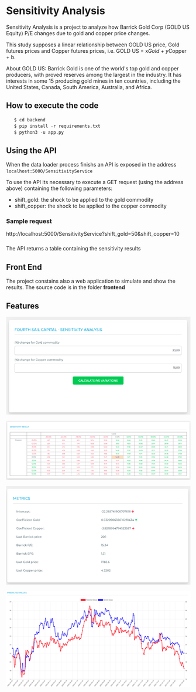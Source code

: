 # Sensitivity Analysis

Sensitivity Analysis is a project to analyze how Barrick Gold Corp (GOLD US Equity) P/E changes due to gold and copper price changes.

This study supposes a linear relationship between GOLD US price, Gold futures prices and Copper futures prices, i.e. GOLD US = x*Gold + y*Copper + b.

About GOLD US: Barrick Gold is one of the world's top gold and copper producers, with proved reserves among the largest in the industry. It has interests in some 15 producing gold mines in ten countries, including the United States, Canada, South America, Australia, and Africa.

## How to execute the code


```python
   $ cd backend 
   $ pip install -r requirements.txt
   $ python3 -u app.py 
```
 

## Using the API

When the data loader process finishs an API is exposed in the address ``localhost:5000/SensitivityService``

To use the API its necessary to execute a GET request (using the address above) containing the following parameters:
- shift_gold: the shock to be applied to the gold commodity
- shift_copper: the shock to be applied to the copper commodity

### Sample request
http://localhost:5000/SensitivityService?shift_gold=50&shift_copper=10

###  

The API returns a table containing the sensitivity results

## Front End
The project constains also a web application to simulate and show the results.
The source code is in the folder **frontend**


## Features

![alt text](https://github.com/RobsonRamos/SensitivityAnalysis/raw/main/imgs/input.png)

![alt text](https://github.com/RobsonRamos/SensitivityAnalysis/raw/main/imgs/results.png)

![alt text](https://github.com/RobsonRamos/SensitivityAnalysis/raw/main/imgs/metrics.png)

![alt text](https://github.com/RobsonRamos/SensitivityAnalysis/raw/main/imgs/predicted.png)
